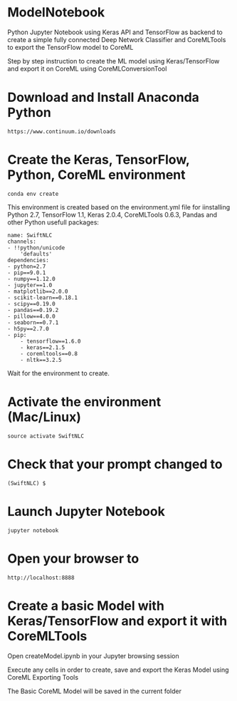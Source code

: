 # ModelNotebook

Python Jupyter Notebook using Keras API and TensorFlow as backend to create a simple fully connected Deep Network Classifier and CoreMLTools to export the TensorFlow model to CoreML


Step by step instruction to create the ML model using Keras/TensorFlow and export it on CoreML using CoreMLConversionTool 

# Download and Install Anaconda Python
    https://www.continuum.io/downloads


# Create the Keras, TensorFlow, Python, CoreML environment
    conda env create

This environment is created based on the environment.yml file for iinstalling Python 2.7, TensorFlow 1.1, Keras 2.0.4, CoreMLTools 0.6.3, Pandas and other Python usefull packages:


    name: SwiftNLC
    channels:
    - !!python/unicode
        'defaults'
    dependencies:
    - python=2.7
    - pip==9.0.1
    - numpy==1.12.0
    - jupyter==1.0
    - matplotlib==2.0.0
    - scikit-learn==0.18.1
    - scipy==0.19.0
    - pandas==0.19.2
    - pillow==4.0.0
    - seaborn==0.7.1
    - h5py==2.7.0
    - pip:
        - tensorflow==1.6.0
        - keras==2.1.5
        - coremltools==0.8
        - nltk==3.2.5



Wait for the environment to create.

# Activate the environment (Mac/Linux)
    source activate SwiftNLC

# Check that your prompt changed to
    (SwiftNLC) $

# Launch Jupyter Notebook
    jupyter notebook

# Open your browser to
    http://localhost:8888


# Create a basic Model with Keras/TensorFlow and export it with CoreMLTools
Open createModel.ipynb in your Jupyter browsing session

Execute any cells in order to create, save and export the Keras Model using CoreML Exporting Tools


The Basic CoreML Model will be saved in the current folder 

